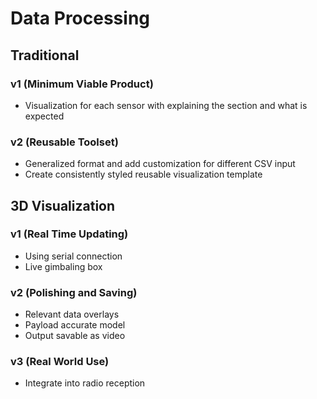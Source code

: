 # Data Processing
## Traditional
### v1 (Minimum Viable Product)
* Visualization for each sensor with explaining the section and what is expected
### v2 (Reusable Toolset)
* Generalized format and add customization for different CSV input 
* Create consistently styled reusable visualization template 
## 3D Visualization 
### v1 (Real Time Updating) 
* Using serial connection
* Live gimbaling box
### v2 (Polishing and Saving)
* Relevant data overlays 
* Payload accurate model
* Output savable as video
### v3 (Real World Use)
* Integrate into radio reception
